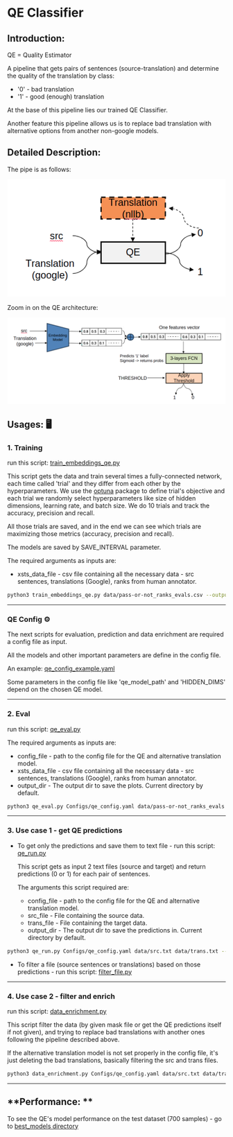 # QE Classifier

## **Introduction:**

QE = Quality Estimator

A pipeline that gets pairs of sentences (source-translation) and determine the quality
of the translation by class:
* '0' - bad translation
* '1' - good (enough) translation

At the base of this pipeline lies our trained QE Classifier.

Another feature this pipeline allows us is to replace bad translation with alternative options from another non-google models.

## **Detailed Description:**

The pipe is as follows:

![QE_schema_overview.png](../../assets/QE_schema_overview.png)

Zoom in on the QE architecture:

![QE_architecture.png](../../assets/QE_architecture.png)


## **Usages: 🖥️**

### **1. Training**

run this script: [train_embeddings_qe.py](train_embeddings_qe.py)

This script gets the data and train several times a fully-connected network, each time called 'trial' and they differ
from each other by the hyperparameters.
We use the <u>optuna</u> package to define trial's objective and each trial we randomly select hyperparameters like
size of hidden dimensions, learning rate, and batch size. We do 10 trials and track the accuracy, precision and recall.

All those trials are saved, and in the end we can see which trials are maximizing those metrics (accuracy, precision and recall).

The models are saved by SAVE_INTERVAL parameter.

The required arguments as inputs are:
* xsts_data_file - csv file containing all the necessary data - src sentences, translations (Google), ranks from human annotator.

```bash
python3 train_embeddings_qe.py data/pass-or-not_ranks_evals.csv --output_dir runs --val_split 0.2 --epochs 100 --save_interval 20
```

---

### QE Config ⚙️

The next scripts for evaluation, prediction and data enrichment are required a config file as input.

All the models and other important parameters are define in the config file.

An example: [qe_config_example.yaml](Configs/qe_config_example.yaml)

Some parameters in the config file like 'qe_model_path' and 'HIDDEN_DIMS' depend on the chosen QE model.

---

### **2. Eval**

run this script: [qe_eval.py](qe_eval.py)

The required arguments as inputs are:
* config_file - path to the config file for the QE and alternative translation model.
* xsts_data_file - csv file containing all the necessary data - src sentences, translations (Google), ranks from human annotator.
* output_dir - The output dir to save the plots. Current directory by default.

```bash
python3 qe_eval.py Configs/qe_config.yaml data/pass-or-not_ranks_evals.csv runs/Eval/GT=google_rank2 --gt google_rank2
```

---
### **3. Use case 1 - get QE predictions**

* To get only the predictions and save them to text file - run this script: [qe_run.py](qe_run.py)

    This script gets as input 2 text files (source and target) and return predictions
    (0 or 1) for each pair of sentences.

    The arguments this script required are:
    * config_file -  path to the config file for the QE and alternative translation model.
    * src_file - File containing the source data.
    * trans_file - File containing the target data.
    * output_dir - The output dir to save the predictions in. Current directory by default.

```bash
python3 qe_run.py Configs/qe_config.yaml data/src.txt data/trans.txt --batch_size 50
```
  
* To filter a file (source sentences or translations) based on those predictions - run this script: [filter_file.py](filter_file.py)

---
### **4. Use case 2 - filter and enrich**

run this script: [data_enrichment.py](data_enrichment.py)

This script filter the data (by given mask file or get the QE predictions itself if not given),
and trying to replace bad translations with another ones following the pipeline described above.

If the alternative translation model is not set properly in the config file, it's just deleting the bad translations,
basically filtering the src and trans files.


```bash
python3 data_enrichment.py Configs/qe_config.yaml data/src.txt data/trans.txt --batch_size 50 --mask_file qe_preds.txt
```

---
## **Performance: **

To see the QE's model performance on the test dataset (700 samples) - go to [best_models directory](best_models)
